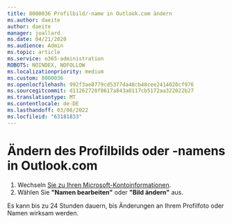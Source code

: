 ```yaml
---
title: 8000036 Profilbild/-name in Outlook.com ändern
ms.author: daeite
author: daeite
manager: joallard
ms.date: 04/21/2020
ms.audience: Admin
ms.topic: article
ms.service: o365-administration
ROBOTS: NOINDEX, NOFOLLOW
ms.localizationpriority: medium
ms.custom: 8000036
ms.openlocfilehash: 992f3ae8779cd5377da48cb48cee2414020cf976
ms.sourcegitcommit: d11262728f0617a843a0117cb5172aa322022b27
ms.translationtype: MT
ms.contentlocale: de-DE
ms.lasthandoff: 03/08/2022
ms.locfileid: "63181833"
---
```

# <a name="change-my-profile-picture-or-name-in-outlookcom"></a>Ändern des Profilbilds oder -namens in Outlook.com

1. Wechseln [Sie zu Ihren Microsoft-Kontoinformationen](https://go.microsoft.com/fwlink/p/?linkid=860841).
1. Wählen Sie **"Namen bearbeiten"** oder **"Bild ändern"** aus.

Es kann bis zu 24 Stunden dauern, bis Änderungen an Ihrem Profilfoto oder Namen wirksam werden.